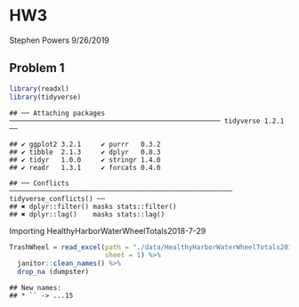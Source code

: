 HW3
================
Stephen Powers
9/26/2019

## Problem 1

``` r
library(readxl)
library(tidyverse)
```

    ## ── Attaching packages ───────────────────────────────────────────────────── tidyverse 1.2.1 ──

    ## ✔ ggplot2 3.2.1     ✔ purrr   0.3.2
    ## ✔ tibble  2.1.3     ✔ dplyr   0.8.3
    ## ✔ tidyr   1.0.0     ✔ stringr 1.4.0
    ## ✔ readr   1.3.1     ✔ forcats 0.4.0

    ## ── Conflicts ──────────────────────────────────────────────────────── tidyverse_conflicts() ──
    ## ✖ dplyr::filter() masks stats::filter()
    ## ✖ dplyr::lag()    masks stats::lag()

Importing
HealthyHarborWaterWheelTotals2018-7-29

``` r
TrashWheel = read_excel(path = "./data/HealthyHarborWaterWheelTotals2018-7-28.xlsx",
                        sheet = 1) %>%
  janitor::clean_names() %>%
  drop_na (dumpster)
```

    ## New names:
    ## * `` -> ...15
